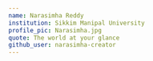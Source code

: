 ```yaml
---
name: Narasimha Reddy
institution: Sikkim Manipal University
profile_pic: Narasimha.jpg
quote: The world at your glance
github_user: narasimha-creator
---
```


